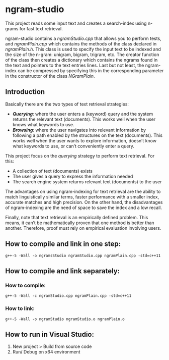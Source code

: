 # ngram-studio
This project reads some input text and creates a search-index  using n-grams for fast text retrieval.

ngram-studio contains a *ngramStudio.cpp* that allows you to perform tests, and *ngramPlain.cpp* which contains the methods of the class declared in *ngramPlain.h*. This class is used to specify the input text to be indexed and the size of the n-gram: unigram, bigram, trigram, etc. The creator function of the class then creates a dictionary which contains the ngrams found in the text and pointers to the text entries lines.
Last but not least, the ngram-index can be compressed by specifying this in the corresponding parameter in the constructor of the class *NGramPlain*.

## Introduction
Basically there are the two types of text retrieval strategies:
* **_Querying_**: where the user enters a (keyword) query and the system returns the relevant text (documents). This works well when the user knows what keywords to use.
* **_Browsing_**: where the user navigates into relevant information by following a path enabled by the structures on the text (documents). This works well when the user wants to explore information, doesn’t know what keywords to use, or can’t conveniently enter a query.

This project focus on the *querying* strategy to perform text retrieval. For this:
* A collection of text (documents) exists 
* The user gives a query to express the information needed 
* The search engine system returns relevant text (documents) to the user 

The advantages on using ngram-indexing for text retrieval are the ability to match linguistically similar terms, faster performance with a smaller index, accurate matches and high precision. On the other hand, the disadvantages of ngram-indexing are the need of space to save the index and a low recall.

Finally, note that text retrieval is an empirically defined problem. This means, it can’t be mathematically proven that one method is better than another. Therefore, proof must rely on empirical evaluation involving users. 

## How to compile and link in one step:
```
g++-5 -Wall -o ngramsStudio ngramStudio.cpp ngramPlain.cpp -std=c++11
```
## How to compile and link separately:
### How to compile:
```
g++-5 -Wall -c ngramStudio.cpp ngramPlain.cpp -std=c++11
```
### How to link:
```
g++-5 -Wall -o ngramStudio ngramStudio.o ngramPlain.o 
```

## How to run in Visual Studio:
1) New project > Build from source code
2) Run/ Debug on x64 environment
